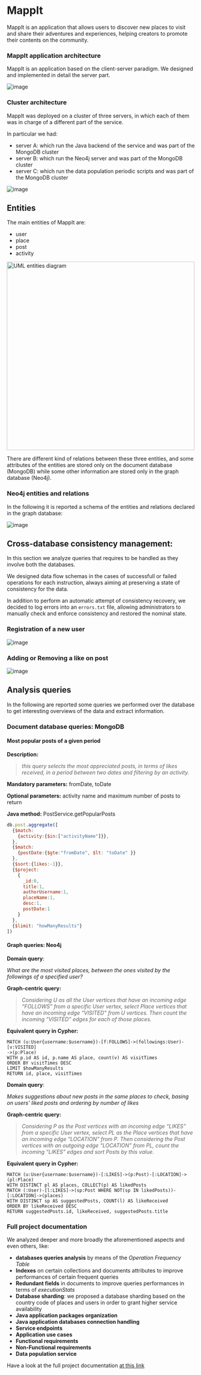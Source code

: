 # MappIt

MappIt is an application that allows users to discover new places to visit and share their adventures and
experiences, helping creators to promote their contents on the community.


### MappIt application architecture

MappIt is an application based on the client-server paradigm. We designed and implemented in detail the server
part.

![image](https://user-images.githubusercontent.com/63967908/201122489-577e84a8-d694-49aa-aaa3-17b27ccd0c48.png)


### Cluster architecture

MappIt was deployed on a cluster of three servers, in which each of them was in charge of a different part of the service.

In particular we had:
- server A: which run the Java backend of the service and was part of the MongoDB cluster
- server B: which run the Neo4j server and was part of the MongoDB cluster
- server C: which run the data population periodic scripts and was part of the MongoDB cluster

![image](https://user-images.githubusercontent.com/63967908/201122388-68341dd4-7f19-4f34-ad58-af50800bb652.png)

## Entities

The main entities of MappIt are:
- user
- place
- post
- activity

<img alt="UML entities diagram" src="https://github.com/Ruggero1912/MappIt/assets/63967908/333e6ed6-34b0-451a-927e-1308319de32c" style="width:500px;"/>


There are different kind of relations between these three entities, and some attributes of the entities are stored only on the document database (MongoDB) while some other information are stored only in the graph database (Neo4j).

### Neo4j entities and relations

In the following it is reported a schema of the entities and relations declared in the graph database:

![image](https://github.com/Ruggero1912/MappIt/assets/63967908/81a224b9-1a1d-4cc0-b450-14d035d0f152)

## Cross-database consistency management:

In this section we analyze queries that requires to be handled as they involve both the databases.

We designed data flow schemas in the cases of successfull or failed operations for each instruction, always aiming at preserving a state of consistency for the data.

In addition to perform an automatic attempt of consistency recovery, we decided to log errors into an
`errors.txt` file, allowing administrators to manually check and enforce consistency and restored the nominal state.

### Registration of a new user 

![image](https://github.com/Ruggero1912/MappIt/assets/63967908/bb64a504-304c-4a2c-972e-0ef620083bb0)

### Adding or Removing a like on post

![image](https://github.com/Ruggero1912/MappIt/assets/63967908/fdbb1b63-8454-4614-8e37-9c08ce43505d)


## Analysis queries

In the following are reported some queries we performed over the database to get interesting overviews of the data and extract information.

### Document database queries: MongoDB

#### Most popular posts of a given period

**Description:**
>*this query selects the most appreciated posts, in terms of likes received, in a period between two dates and filtering by an activity.*

**Mandatory parameters:** fromDate, toDate

**Optional parameters:** activity name and maximum number of posts to return

**Java method:** PostService.getPopularPosts

```javascript
db.post.aggregate([
  {$match:
    {activity:{$in:["activityName"]}},
  },
  {$match:
    {postDate:{$gte:"fromDate", $lt: "toDate" }}
  },
  {$sort:{likes:-1}},
  {$project:
    {
      _id:0,
      title:1,
      authorUsername:1,
      placeName:1,
      desc:1,
      postDate:1
    }
  },
  {$limit: "howManyResults"}
])
```

#### Graph queries: Neo4j

**Domain query**:

*What are the most visited places, between the ones visited by the followings of a specified user?*

**Graph-centric query:**

>*Considering U as all the User vertices that have an
incoming edge “FOLLOWS” from a specific User
vertex, select Place vertices that have an incoming edge
“VISITED” from U vertices. Then count the incoming
“VISITED” edges for each of those places.*

**Equivalent query in Cypher:**
```cypher
MATCH (u:User{username:$username})-[f:FOLLOWS]->(followings:User)-[v:VISITED]
->(p:Place)
WITH p.id AS id, p.name AS place, count(v) AS visitTimes
ORDER BY visitTimes DESC
LIMIT $howManyResults
RETURN id, place, visitTimes
```

**Domain query**:

*Makes suggestions about new posts in the same places to check, basing on users’ liked posts and ordering by number of likes*

**Graph-centric query:**

>*Considering P as the Post vertices with an incoming edge
“LIKES” from a specific User vertex, select PL as the
Place vertices that have an incoming edge
“LOCATION” from P. Then considering the Post
vertices with an outgoing edge “LOCATION” from PL,
count the incoming “LIKES” edges and sort Posts by this
value.*

**Equivalent query in Cypher:**
```cypher
MATCH (u:User{username:$username})-[:LIKES]->(p:Post)-[:LOCATION]->(pl:Place)
WITH DISTINCT pl AS places, COLLECT(p) AS likedPosts
MATCH (:User)-[l:LIKES]->(sp:Post WHERE NOT(sp IN likedPosts))-[:LOCATION]->(places)
WITH DISTINCT sp AS suggestedPosts, COUNT(l) AS likeReceived
ORDER BY likeReceived DESC
RETURN suggestedPosts.id, likeReceived, suggestedPosts.title
```


<!-- ### UML use case diagram
![image](https://user-images.githubusercontent.com/63967908/201122582-78d117dd-38e8-45ad-9261-50646ea84e37.png) -->


### Full project documentation

We analyzed deeper and more broadly the aforementioned aspects and even others, like:
- **databases queries analysis** by means of the *Operation Frequency Table*
- **Indexes** on certain collections and documents attributes to improve performances of certain frequent queries
- **Redundant fields** in documents to improve queries performances in terms of *executionStats*
- **Database sharding**: we proposed a database sharding based on the country code of places and users in order to grant higher service availability
- **Java application packages organization**
- **Java application databases connection handling**
- **Service endpoints**
- **Application use cases**
- **Functional requirements**
- **Non-Functional requirements**
- **Data population service**

Have a look at the full project documentation [at this link](/documentation/MappIt-documentation.pdf)
